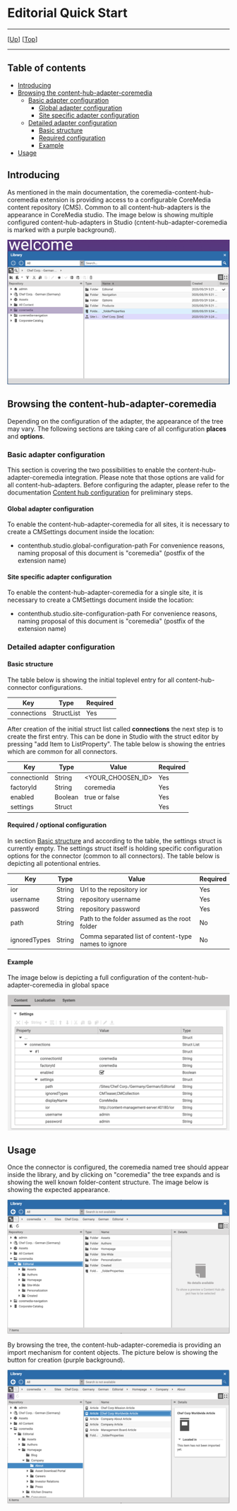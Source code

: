 # Editorial Quick Start

--------------------------------------------------------------------------------

\[[Up](README.md)\] \[[Top](#top)\]

--------------------------------------------------------------------------------

## Table of contents

* [Introducing](#introducing)
* [Browsing the content-hub-adapter-coremedia](#browsing-the-content-hub-adapter-coremedia)
    * [Basic adapter configuration](#basic-adapter-configuration)
        * [Global adapter configuration](#global-adapter-configuration)
        * [Site specific adapter configuration](#site-specific-adapter-configuration)
    * [Detailed adapter configuration](#detailed-adapter-configuration)
        * [Basic structure](#basic-structure)
        * [Required configuration](#required-configuration)
        * [Example](#example)     
* [Usage](#usage)    

## Introducing

As mentioned in the main documentation, the coremedia-content-hub-coremedia extension
is providing access to a configurable CoreMedia content repository (CMS). Common to all
content-hub-adapters is the appearance in CoreMedia studio. The image below is showing 
multiple configured content-hub-adapters in Studio (cntent-hub-adapter-coremedia is marked with a purple background).

![Image1: Studio appearance with configured adapters](img/editorial/editorial-documentation_1.png)
  
## Browsing the content-hub-adapter-coremedia
Depending on the configuration of the adapter, the appearance of the tree may vary. The following sections 
are taking care of all configuration **places** and **options**.

### Basic adapter configuration
This section is covering the two possibilities to enable the content-hub-adapter-coremedia integration. Please note that those
options are valid for all content-hub-adapters. Before configuring the adapter, please refer to the documentation [Content hub configuration](https://documentation.coremedia.com/cmcc-10/artifacts/2004/webhelp/deployment-en/content/Studio-Contenthub-Configuration.html)
for preliminary steps.

#### Global adapter configuration
To enable the content-hub-adapter-coremedia for all sites, it is necessary to create a CMSettings document inside the location:
* contenthub.studio.global-configuration-path
For convenience reasons, naming proposal of this document is "coremedia" (postfix of the extension name)

#### Site specific adapter configuration
To enable the content-hub-adapter-coremedia for a single site, it is necessary to create a CMSettings document inside the location:
* contenthub.studio.site-configuration-path
For convenience reasons, naming proposal of this document is "coremedia" (postfix of the extension name)


### Detailed adapter configuration

#### Basic structure
The table below is showing the initial toplevel entry for all content-hub-connector configurations.

| Key         | Type       | Required   |
|-------------|------------|------------|
| connections | StructList | Yes        |

After creation of the initial struct list called **connections** the next step is to create the first entry. This can be done 
in Studio with the struct editor by pressing "add Item to ListProperty". The table below is showing the entries which are common for all connectors.

| Key           | Type       | Value                 | Required   |
|---------------|------------|------------           |------------|
| connectionId  | String      | <YOUR_CHOOSEN_ID>    | Yes        |
| factoryId     | String      | coremedia            | Yes        |
| enabled       | Boolean     | true or false        | Yes        |
| settings       | Struct     |                      | Yes        |
          

#### Required / optional configuration
In section [Basic structure](#basic-structure) and according to the table, the settings struct is currently empty.
The settings struct itself is holding specific configuration options for the connector (common to all connectors).
The table below is depicting all potentional entries. 

| Key               | Type       | Value                                                    | Required   |
|---------------    |------------|------------                                              |------------|
| ior               | String     | Url to the repository ior                                | Yes        |
| username          | String     | repository username                                      | Yes        |
| password          | String     | repository password                                      | Yes        |
| path              | String     |  Path to the folder assumed as the root folder           | No         |
| ignoredTypes      | String     |  Comma separated list of content-type names to ignore    | No         |

#### Example
The image below is depicting a full configuration of the content-hub-adapter-coremedia in global space

![Image2: Full adapter configuration](img/editorial/editorial-documentation_2.png)

## Usage
Once the connector is configured, the coremedia named tree should appear inside the library, and by clicking on "coremedia"
the tree expands and is showing the well known folder-content structure. The image below is showing the expected appearance.

![Image2: Expanded Studio tree](img/editorial/editorial-documentation_3.png)  

By browsing the tree, the content-hub-adapter-coremedia is providing an import mechanism for content objects. The picture below is showing the 
button for creation (purple background).

![Image2: Expanded Studio tree](img/editorial/editorial-documentation_4.png)  

